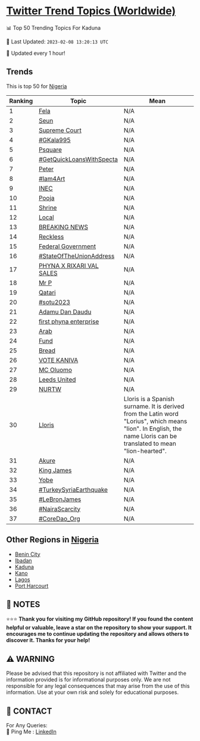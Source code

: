 [Twitter Trend Topics (Worldwide)](https://github.com/ErcinDedeoglu/Twitter-Trend-Topics)
==========


📊 Top 50 Trending Topics For Kaduna

📆 Last Updated: `2023-02-08 13:20:13 UTC`

🔧 Updated every 1 hour!


## Trends

This is top 50 for [Nigeria](</Nigeria>)

| Ranking | Topic | Mean |
| ------- | ------------ | ------------ |
| 1 | [Fela](http://twitter.com/search?q=Fela) | N/A |
| 2 | [Seun](http://twitter.com/search?q=Seun) | N/A |
| 3 | [Supreme Court](http://twitter.com/search?q=Supreme+Court) | N/A |
| 4 | [#GKala995](http://twitter.com/search?q=%23GKala995) | N/A |
| 5 | [Psquare](http://twitter.com/search?q=Psquare) | N/A |
| 6 | [#GetQuickLoansWithSpecta](http://twitter.com/search?q=%23GetQuickLoansWithSpecta) | N/A |
| 7 | [Peter](http://twitter.com/search?q=Peter) | N/A |
| 8 | [#Iam4Art](http://twitter.com/search?q=%23Iam4Art) | N/A |
| 9 | [INEC](http://twitter.com/search?q=INEC) | N/A |
| 10 | [Pooja](http://twitter.com/search?q=Pooja) | N/A |
| 11 | [Shrine](http://twitter.com/search?q=Shrine) | N/A |
| 12 | [Local](http://twitter.com/search?q=Local) | N/A |
| 13 | [BREAKING NEWS](http://twitter.com/search?q=BREAKING+NEWS) | N/A |
| 14 | [Reckless](http://twitter.com/search?q=Reckless) | N/A |
| 15 | [Federal Government](http://twitter.com/search?q=Federal+Government) | N/A |
| 16 | [#StateOfTheUnionAddress](http://twitter.com/search?q=%23StateOfTheUnionAddress) | N/A |
| 17 | [PHYNA X RIXARI VAL SALES](http://twitter.com/search?q=PHYNA+X+RIXARI+VAL+SALES) | N/A |
| 18 | [Mr P](http://twitter.com/search?q=Mr+P) | N/A |
| 19 | [Qatari](http://twitter.com/search?q=Qatari) | N/A |
| 20 | [#sotu2023](http://twitter.com/search?q=%23sotu2023) | N/A |
| 21 | [Adamu Dan Daudu](http://twitter.com/search?q=Adamu+Dan+Daudu) | N/A |
| 22 | [first phyna enterprise](http://twitter.com/search?q=first+phyna+enterprise) | N/A |
| 23 | [Arab](http://twitter.com/search?q=Arab) | N/A |
| 24 | [Fund](http://twitter.com/search?q=Fund) | N/A |
| 25 | [Bread](http://twitter.com/search?q=Bread) | N/A |
| 26 | [VOTE KANIVA](http://twitter.com/search?q=VOTE+KANIVA) | N/A |
| 27 | [MC Oluomo](http://twitter.com/search?q=MC+Oluomo) | N/A |
| 28 | [Leeds United](http://twitter.com/search?q=Leeds+United) | N/A |
| 29 | [NURTW](http://twitter.com/search?q=NURTW) | N/A |
| 30 | [Lloris](http://twitter.com/search?q=Lloris) | Lloris is a Spanish surname. It is derived from the Latin word "Lorius", which means "lion". In English, the name Lloris can be translated to mean "lion-hearted". |
| 31 | [Akure](http://twitter.com/search?q=Akure) | N/A |
| 32 | [King James](http://twitter.com/search?q=King+James) | N/A |
| 33 | [Yobe](http://twitter.com/search?q=Yobe) | N/A |
| 34 | [#TurkeySyriaEarthquake](http://twitter.com/search?q=%23TurkeySyriaEarthquake) | N/A |
| 35 | [#LeBronJames](http://twitter.com/search?q=%23LeBronJames) | N/A |
| 36 | [#NairaScarcity](http://twitter.com/search?q=%23NairaScarcity) | N/A |
| 37 | [#CoreDao_Org](http://twitter.com/search?q=%23CoreDao_Org) | N/A |



## Other Regions in [Nigeria](</Nigeria>)

* [Benin City](</Nigeria/Benin City.md>)
* [Ibadan](</Nigeria/Ibadan.md>)
* [Kaduna](</Nigeria/Kaduna.md>)
* [Kano](</Nigeria/Kano.md>)
* [Lagos](</Nigeria/Lagos.md>)
* [Port Harcourt](</Nigeria/Port Harcourt.md>)



## 📝 NOTES

⭐⭐⭐ **Thank you for visiting my GitHub repository! If you found the content helpful or valuable, leave a star on the repository to show your support. It encourages me to continue updating the repository and allows others to discover it. Thanks for your help!**


## ⚠️ WARNING

Please be advised that this repository is not affiliated with Twitter and the information provided is for informational purposes only. We are not responsible for any legal consequences that may arise from the use of this information. Use at your own risk and solely for educational purposes.


## 📨 CONTACT

 For Any Queries:  
            🏓 Ping Me : [LinkedIn](https://www.linkedin.com/in/ercindedeoglu/)
